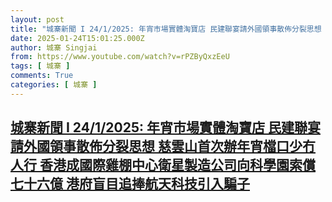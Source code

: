 ```yaml
---
layout: post
title: "城寨新聞 I 24/1/2025: 年宵市場實體淘寶店 民建聯宴請外國領事散佈分裂思想 慈雲山首次辦年宵檔口少冇人行 香港成國際雞棚中心衛星製造公司向科學園索償七十六億 港府盲目追捧航天科技引入騙子"
date: 2025-01-24T15:01:25.000Z
author: 城寨 Singjai
from: https://www.youtube.com/watch?v=rPZByQxzEeU
tags: [ 城寨 ]
comments: True
categories: [ 城寨 ]
---
```

<!--1737730885000-->
[城寨新聞 I 24/1/2025: 年宵市場實體淘寶店 民建聯宴請外國領事散佈分裂思想 慈雲山首次辦年宵檔口少冇人行 香港成國際雞棚中心衛星製造公司向科學園索償七十六億 港府盲目追捧航天科技引入騙子](https://www.youtube.com/watch?v=rPZByQxzEeU)
------

<div>

</div>
